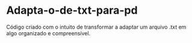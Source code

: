 # Adapta-o-de-txt-para-pd
Código criado com o intuito de transformar a adaptar um arquivo .txt em algo organizado e compreensível.
